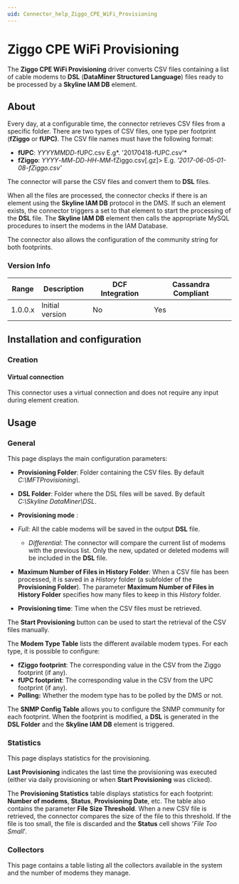 ```yaml
---
uid: Connector_help_Ziggo_CPE_WiFi_Provisioning
---
```


# Ziggo CPE WiFi Provisioning

The **Ziggo CPE WiFi Provisioning** driver converts CSV files containing a list of cable modems to **DSL** (**DataMiner Structured Language**) files ready to be processed by a **Skyline IAM DB** element.

## About

Every day, at a configurable time, the connector retrieves CSV files from a specific folder. There are two types of CSV files, one type per footprint (**fZiggo** or **fUPC)**. The CSV file names must have the following format:

- **fUPC**: *YYYYMMDD*-fUPC.csv
  E.g*. '20170418-fUPC.csv'*
- **fZiggo**: *YYYY*-*MM*-*DD*-*HH*-*MM*-fZiggo.csv\[.gz\]\>
  E.g. *'2017-06-05-01-08-fZiggo.csv'*

The connector will parse the CSV files and convert them to **DSL** files.

When all the files are processed, the connector checks if there is an element using the **Skyline IAM DB** protocol in the DMS. If such an element exists, the connector triggers a set to that element to start the processing of the **DSL** file. The **Skyline IAM DB** element then calls the appropriate MySQL procedures to insert the modems in the IAM Database.

The connector also allows the configuration of the community string for both footprints.

### Version Info

| **Range** | **Description** | **DCF Integration** | **Cassandra Compliant** |
|------------------|-----------------|---------------------|-------------------------|
| 1.0.0.x          | Initial version | No                  | Yes                     |

## Installation and configuration

### Creation

#### Virtual connection

This connector uses a virtual connection and does not require any input during element creation.

## Usage

### General

This page displays the main configuration parameters:

- **Provisioning Folder**: Folder containing the CSV files. By default *C:\MFTProvisioning\\*.

- **DSL Folder**: Folder where the DSL files will be saved. By default *C:\Skyline DataMiner\DSL*.

- **Provisioning mode** :

- *Full*: All the cable modems will be saved in the output **DSL** file.
  - *Differential*: The connector will compare the current list of modems with the previous list. Only the new, updated or deleted modems will be included in the **DSL** file.

- **Maximum Number of Files in History Folder**: When a CSV file has been processed, it is saved in a *History* folder (a subfolder of the **Provisioning Folder**). The parameter **Maximum Number of Files in History Folder** specifies how many files to keep in this *History* folder.

- **Provisioning time**: Time when the CSV files must be retrieved.

The **Start Provisioning** button can be used to start the retrieval of the CSV files manually.

The **Modem Type Table** lists the different available modem types. For each type, it is possible to configure:

- **fZiggo footprint**: The corresponding value in the CSV from the Ziggo footprint (if any).
- **fUPC footprint**: The corresponding value in the CSV from the UPC footprint (if any).
- **Polling:** Whether the modem type has to be polled by the DMS or not.

The **SNMP Config Table** allows you to configure the SNMP community for each footprint. When the footprint is modified, a **DSL** is generated in the **DSL Folder** and the **Skyline IAM DB** element is triggered.

### Statistics

This page displays statistics for the provisioning.

**Last Provisioning** indicates the last time the provisioning was executed (either via daily provisioning or when **Start Provisioning** was clicked).

The **Provisioning Statistics** table displays statistics for each footprint: **Number of modems**, **Status**, **Provisioning Date**, etc. The table also contains the parameter **File Size Threshold**. When a new CSV file is retrieved, the connector compares the size of the file to this threshold. If the file is too small, the file is discarded and the **Status** cell shows '*File Too Small*'.

### Collectors

This page contains a table listing all the collectors available in the system and the number of modems they manage.
